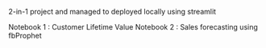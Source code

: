 2-in-1 project and managed to deployed locally using streamlit

Notebook 1 : Customer Lifetime Value
Notebook 2 : Sales forecasting using fbProphet
